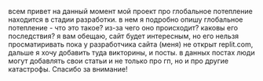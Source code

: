 всем привет
на данный момент мой проект про глобальное потепление находится в стадии разработки.
в нем я подробно опишу глобальное потепление - что это такое? из-за чего оно происходит? каковы его последствия?
я вам обещаю, сайт будет интересным, но его нельзя просматиривать пока у разработчика сайта (меня) не открыт replit.com,
дальше я хочу добавить туда викторины, и посты. в данных постах люди могут добавлять свои статьи и не только про гп, но и про другие катастрофы.
Спасибо за внимание!
